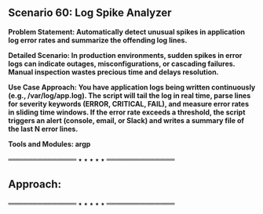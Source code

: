 ## Scenario 60: Log Spike Analyzer  
**Problem Statement: Automatically detect unusual spikes in application log error rates and summarize the offending log lines.**  

**Detailed Scenario: In production environments, sudden spikes in error logs can indicate outages, misconfigurations, or cascading failures. Manual inspection wastes precious time and delays resolution.**  

**Use Case Approach: You have application logs being written continuously (e.g., /var/log/app.log). The script will tail the log in real time, parse lines for severity keywords (ERROR, CRITICAL, FAIL), and measure error rates in sliding time windows. If the error rate exceeds a threshold, the script triggers an alert (console, email, or Slack) and writes a summary file of the last N error lines.**  

**Tools and Modules: argp**  


══════════════ ⭑ ⭑ ⭑ ⭑ ⭑ ══════════════

Approach:  
- 

══════════════ ⭑ ⭑ ⭑ ⭑ ⭑ ══════════════

